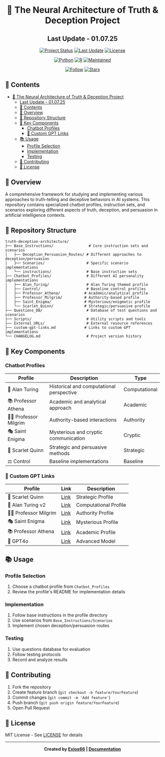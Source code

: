 <div align="center">

# 🧠 The Neural Architecture of Truth & Deception Project

## Last Update - 01.07.25

[![Project Status](https://img.shields.io/badge/Status-Active-success?style=for-the-badge)](CHANGELOG.md)
[![Last Update](https://img.shields.io/badge/Updated-01.03.24-blue?style=for-the-badge)](CHANGELOG.md)
[![License](https://img.shields.io/badge/License-MIT-yellow?style=for-the-badge)](LICENSE)

[![Python](https://img.shields.io/badge/Python-76.5%25-3776AB?style=flat-square&logo=python)](Scripts/)
[![R](https://img.shields.io/badge/R-23.5%25-276DC3?style=flat-square&logo=r)](Scripts/)
[![Maintained](https://img.shields.io/badge/Maintained-Yes-success?style=flat-square)](CHANGELOG.md)

[![Follow](https://img.shields.io/github/followers/Exios66?label=Follow&style=social)](https://github.com/Exios66)
[![Stars](https://img.shields.io/github/stars/Exios66/truth-deception-architecture?style=social)](https://github.com/Exios66/truth-deception-architecture)

</div>

## 📑 Contents

- [🧠 The Neural Architecture of Truth \& Deception Project](#-the-neural-architecture-of-truth--deception-project)
  - [Last Update - 01.07.25](#last-update---010725)
  - [📑 Contents](#-contents)
  - [🎯 Overview](#-overview)
  - [📂 Repository Structure](#-repository-structure)
  - [🤖 Key Components](#-key-components)
    - [Chatbot Profiles](#chatbot-profiles)
    - [🔗 Custom GPT Links](#-custom-gpt-links)
  - [📚 Usage](#-usage)
    - [Profile Selection](#profile-selection)
    - [Implementation](#implementation)
    - [Testing](#testing)
  - [🤝 Contributing](#-contributing)
  - [📜 License](#-license)

## 🎯 Overview

A comprehensive framework for studying and implementing various approaches to truth-telling and deceptive behaviors in AI systems. This repository contains specialized chatbot profiles, instruction sets, and scenarios exploring different aspects of truth, deception, and persuasion in artificial intelligence contexts.

## 📂 Repository Structure

```text
truth-deception-architecture/
├── Base_Instructions/                # Core instruction sets and scenarios
│   ├── Deception_Persuasion_Routes/ # Different approaches to deception/persuasion
│   ├── Scenarios/                   # Specific scenario implementations
│   └── instructions/                # Base instruction sets
├── Chatbot_Profiles/                # Different AI personality implementations
│   ├── Alan_Turing/                 # Alan Turing themed profile
│   ├── Control/                     # Baseline control profiles
│   ├── Professor_Athena/           # Academic/analytical profile
│   ├── Professor_Milgrim/          # Authority-based profile
│   ├── Saint_Enigma/               # Mysterious/enigmatic profile
│   └── Scarlet_Quinn/              # Strategic/persuasive profile
├── Questions_DB/                    # Database of test questions and scenarios
├── Scripts/                         # Utility scripts and tools
├── External_URLs/                   # External resource references
├── custom-gpt-links.md             # Links to custom GPT implementations
└── CHANGELOG.md                     # Project version history
```

## 🤖 Key Components

### Chatbot Profiles

| Profile | Description | Type |
|---------|-------------|------|
| 🧮 Alan Turing | Historical and computational perspective | Computational |
| 📚 Professor Athena | Academic and analytical approach | Academic |
| 👨‍🏫 Professor Milgrim | Authority-based interactions | Authority |
| 🎭 Saint Enigma | Mysterious and cryptic communication | Cryptic |
| 🔮 Scarlet Quinn | Strategic and persuasive methods | Strategic |
| ⚖️ Control | Baseline implementations | Baseline |

### 🔗 Custom GPT Links

| Profile | Link | Description |
|---------|------|-------------|
| 🔮 Scarlet Quinn | [Link](https://chatgpt.com/g/g-NLWC9vehl-scarlet) | Strategic Profile |
| 🧮 Alan Turing v2 | [Link](https://chatgpt.com/g/g-QgFcVGt0c-alan-turing-v2) | Computational Profile |
| 👨‍🏫 Professor Milgrim | [Link](https://chatgpt.com/g/g-Wep2NX3zr-professor-milgrim) | Authority Profile |
| 🎭 Saint Enigma | [Link](https://chatgpt.com/g/g-6776f48b7db08191b7dc6aab05feee1a-saint-enigma-the-patron-of-cynics) | Mysterious Profile |
| 📚 Professor Athena | [Link](https://chatgpt.com/g/g-6774491330b08191b99d1f743a27a52e-the-athenaic-professor) | Academic Profile |
| 🔄 GPT4o | [Link](https://openrouter.ai/openai/gpt-4o-2024-11-20) | Advanced Model |

## 📚 Usage

### Profile Selection

1. Choose a chatbot profile from `Chatbot_Profiles`
2. Review the profile's README for implementation details

### Implementation

1. Follow base instructions in the profile directory
2. Use scenarios from `Base_Instructions/Scenarios`
3. Implement chosen deception/persuasion routes

### Testing

1. Use questions database for evaluation
2. Follow testing protocols
3. Record and analyze results

## 🤝 Contributing

1. Fork the repository
2. Create feature branch (`git checkout -b feature/YourFeature`)
3. Commit changes (`git commit -m 'Add feature'`)
4. Push branch (`git push origin feature/YourFeature`)
5. Open Pull Request

## 📜 License

MIT License - See [LICENSE](LICENSE) for details

---

<div align="center">

**Created by [Exios66](https://github.com/Exios66) | [Documentation](https://github.com/Exios66/truth-deception-architecture/wiki)**

</div>
